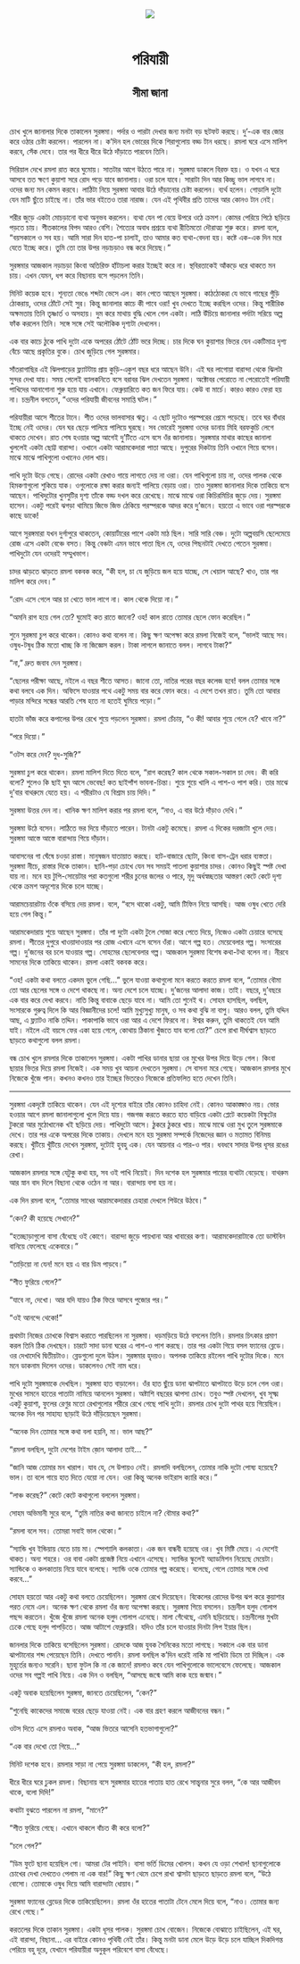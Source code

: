 <div align=center> <img src="../../metadata/images/rabibasariya/পরিযায়ী-সীমা-জানা.jpg" align="center"></div><br><h1 align=center>পরিযায়ী</h1>
<h2 align=center>সীমা জানা</h2><br>

চোখ খুলে জানালার দিকে তাকালেন সুরঙ্গমা। পর্দার ও পারটা দেখার জন্য মনটা বড় ছটফট করছে। দু’-এক বার জোর করে ওঠার চেষ্টা করলেন। পারলেন না। ক’দিন হল ভোরের দিকে শিরাগুলোয় বড্ড টান ধরছে। রমলা ঘরে এসে মালিশ করবে, সেঁক দেবে। তার পর ধীরে ধীরে উঠে দাঁড়াতে পারবেন তিনি।

সিরিয়াল দেখে রমলা রাত করে ঘুমোয়। সাতটার আগে উঠতে পারে না। সুরঙ্গমা ডাকলে বিরক্ত হয়। ও যখন এ ঘরে আসবে তত ক্ষণে কুয়াশা সরে রোদ পড়ে যাবে জানালায়। ওরা চলে যাবে। সারাটা দিন আর কিচ্ছু ভাল লাগবে না। ওদের জন্য মন কেমন করবে। লাঠিটা নিয়ে সুরঙ্গমা আবার উঠে দাঁড়ানোর চেষ্টা করলেন। ব্যর্থ হলেন। গোড়ালি দুটো যেন মাটি ছুঁতে চাইছে না। তাঁর ভার বইতেও তারা নারাজ। যেন এই পৃথিবীর প্রতি তাদের আর কোনও টান নেই।

শরীর জুড়ে একটা মোচড়ানো ব্যথা অনুভব করলেন। ব্যথা যেন পা বেয়ে উপরে ওঠে ক্রমশ। কোমর পেরিয়ে পিঠে ছড়িয়ে পড়তে চায়। শীতকালের বিপদ আরও বেশি। শৈত্যের অবাধ প্রশ্রয়ে ব্যথা রীতিমতো দৌরাত্ম্য শুরু করে। রমলা বলে, “বয়সকালে ও সব হয়। আমি সারা দিন হাত-পা চালাই, তাও আমার কত ব্যথা-বেদনা হয়। কষ্টে এক-এক দিন মরে যেতে ইচ্ছে করে। তুমি তো তার উপর নড়াচড়াও বন্ধ
করে দিয়েছ।”

সুরঙ্গমার আজকাল নড়াচড়া কিংবা অতিরিক্ত হাঁটাচলা করার ইচ্ছেই করে না। স্থবিরতাকেই আঁকড়ে ধরে থাকতে মন চায়। এখন
যেমন, ধপ করে বিছানায় বসে পড়লেন তিনি।

মিনিট কয়েক হবে। শূন্যতা ভেঙে শব্দটা ভেসে এল। কান পেতে আছেন সুরঙ্গমা। কাঠঠোকরা যে ভাবে গাছের গুঁড়ি ঠোকরায়, ওদের ঠোঁটে সেই সুর। কিন্তু জানালার কাচে কী পাবে ওরা! খুব দেখতে ইচ্ছে করছিল ওদের। কিন্তু শারীরিক অক্ষমতায় তিনি তৃষ্ণার্ত ও অসহায়। দুম করে মাথায় বুদ্ধি খেলে গেল একটা। লাঠি উঁচিয়ে জানালার পর্দাটা সরিয়ে অল্প ফাঁক করলেন তিনি। সঙ্গে সঙ্গে সেই অলৌকিক দৃশ্যটা দেখলেন।

এক বার কাচে ঠুকে পাখি দুটো একে অপরের ঠোঁটে ঠোঁট ভরে দিচ্ছে। চার দিকে ঘন কুয়াশার ভিতর যেন একটিমাত্র দৃশ্য বেঁচে আছে প্রকৃতির বুকে। চোখ জুড়িয়ে গেল সুরঙ্গমার।



সাঁতরাগাছির এই ঝিলপাড়ের ফ্ল্যাটটায় প্রায় কুড়ি-একুশ বছর ধরে আছেন উনি। এই ঘর লাগোয়া বারান্দা থেকে ঝিলটা সুন্দর দেখা যায়। সময় পেলেই ব্যালকনিতে বসে বরাবর ঝিল দেখতেন সুরঙ্গমা। অক্টোবর পেরোতে না পেরোতেই পরিযায়ী পাখিদের আনাগোনা শুরু হয়ে যায় এখানে। ফেব্রুয়ারিতে কত জন ফিরে যায়। কেউ বা মার্চে। কারও কারও ফেরা হয় না। চন্দ্রনীল বলতেন, “ওদের পরিযায়ী জীবনের সমাপ্তি ঘটল।”

পরিযায়ীরা আসে শীতের টানে। শীত ওদের ভালবাসার ঋতু। এ ছোট দুটোও পরস্পরের প্রেমে পড়েছে। তবে ঘর বাঁধার ইচ্ছে নেই ওদের। যেন ঘর ছেড়ে পালিয়ে পালিয়ে ঘুরছে। সব ভোরেই সুরঙ্গমা ওদের ডানায় মিহি বরফকুচি লেগে থাকতে দেখেন। রাত শেষ হওয়ার অল্প আগেই দু’টিতে এসে বসে ওঁর জানালায়। সুরঙ্গমার মাথার কাছের জানালা খুললেই একটা ছোট্ট বারান্দা। ওখানে একটা আরামকেদারা পাতা আছে। দুপুরের দিকটায় তিনি ওখানে গিয়ে বসেন। মাঝে মাঝে পাখিগুলো ওখানেও দোল খায়।



পাখি দুটো উড়ে গেছে। রোদের একটা রেখাও গায়ে লাগতে দেয় না ওরা। যেন পাখিগুলো চায় না, ওদের পালক থেকে হিমকণাগুলো শুকিয়ে যাক। ওগুলোকে রক্ষা করার জন্যই পালিয়ে বেড়ায় ওরা। তাও সুরঙ্গমা জানালার দিকে তাকিয়ে বসে আছেন। পাখিদুটোর খুনসুটির দৃশ্য তাঁকে বড্ড দখল করে রেখেছে। মাঝে মাঝে ওরা কিচিরমিচির জুড়ে দেয়। সুরঙ্গমা হাসেন। একটু পরেই ঝগড়া থামিয়ে জিভে জিভ ঠেকিয়ে পরস্পরকে আদর করে দু’জনে। হয়তো এ ভাবে ওরা পরস্পরকে কাছে ডাকে!

আগে সুরঙ্গমারা যখন দুর্গাপুরে থাকতেন, কোয়ার্টারের পাশে একটা মাঠ ছিল। সারি সারি বেঞ্চ। দুটো অল্পবয়সি ছেলেমেয়ে রোজ এসে একটা বেঞ্চে বসত। কিন্তু বেঞ্চটা এমন ভাবে পাতা ছিল যে, ওদের পিছনটাই দেখতে পেতেন সুরঙ্গমা। পাখিদুটো যেন ওদেরই সম্মুখভাগ।

চাদর ঝাড়তে ঝাড়তে রমলা বকবক করে, “কী হল, চা যে জুড়িয়ে জল হয়ে যাচ্ছে, সে খেয়াল আছে? খাও, তার পর মালিশ করে দেব।”

“রোদ এসে গেলে আর চা খেতে ভাল লাগে না। কাল থেকে দিয়ো না।”

“অমনি রাগ হয়ে গেল তো? ঘুমোই কত রাতে জানো? ওহ! কাল রাতে তোমার ছেলে ফোন করেছিল।”

শুনে সুরঙ্গমা চুপ করে থাকেন। কোনও কথা বলেন না। কিছু ক্ষণ অপেক্ষা করে রমলা নিজেই বলে, “ভালই আছে সব। ওষুধ-টষুধ ঠিক মতো খাচ্ছ কি না জিজ্ঞেস করল। টাকা লাগলে জানাতে বলল।
লাগবে টাকা?”

“না,” দ্রুত জবাব দেন সুরঙ্গমা।

“ছেলের পরীক্ষা আছে, নইলে এ বছর শীতে আসত। জানো তো, নাতির পরের বছর কলেজ হবে! বলল তোমার সঙ্গে কথা বলবে এক দিন। অফিসে যাওয়ার পথে একটু সময় বার করে ফোন করে। এ দেশে তখন রাত। তুমি তো আবার পাড়ার মন্দিরে সন্ধের আরতি শেষ হতে না হতেই ঘুমিয়ে পড়ো।”

হাতটা ভাঁজ করে কপালের উপর রেখে শুয়ে পড়লেন সুরঙ্গমা। রমলা চেঁচায়, “ও কী! আবার শুয়ে গেলে যে? খাবে না?”

“পরে দিয়ো।”

“ওটস করে দেব? দুধ-সুজি?”

সুরঙ্গমা চুপ করে থাকেন। রমলা মালিশ দিতে দিতে বলে, “রাগ করেছ? কাল থেকে সকাল-সকাল চা দেব। কী করি বলো? শুলেও কি ছাই ঘুম আসে ভেবেছ! কত ছাইপাঁশ ভাবনা-চিন্তা। শুয়ে শুয়ে খালি এ পাশ-ও পাশ করি। তার মাঝে দু’বার বাথরুমে যেতে হয়। এ শরীরটাও যে বিশ্রাম চায় দিদি।”

সুরঙ্গমা উত্তর দেন না। খানিক ক্ষণ মালিশ করার পর রমলা বলে, “নাও, এ বার উঠে দাঁড়াও দেখি।”

সুরঙ্গমা উঠে বসেন। লাঠিতে ভর দিয়ে দাঁড়াতে পারেন। টানটা একটু কমেছে। রমলা এ দিকের দরজাটা খুলে দেয়। সুরঙ্গমা আস্তে আস্তে বারান্দায় গিয়ে দাঁড়ান।

আবাসনের গা ঘেঁষে চওড়া রাস্তা। মানুষজন যাতায়াত করছে। হাট-বাজারে ছোটা, কিংবা বাস-ট্রেন ধরার ব্যস্ততা। সুরঙ্গমা নীচে, রাস্তার দিকে তাকান। ছানি-পড়া চোখে যেন সব সময়ই পাতলা কুয়াশার চাদর। কোনও কিছুই স্পষ্ট দেখা যায় না। মনে হয় টুপি-সোয়েটার পরা কতগুলো শরীর চুনের জলের ও পারে, মৃদু অর্ধস্বচ্ছতার আস্তরণ কেটে কেটে দৃশ্য থেকে ক্রমশ অদৃশ্যের দিকে চলে যাচ্ছে।

আরামচেয়ারটায় ওঁকে বসিয়ে দেয় রমলা। বলে, “বসে থাকো একটু, আমি টিফিন নিয়ে আসছি। আজ ওষুধ খেতে দেরি হয়ে গেল কিন্তু।”

আরামকেদারায় শুয়ে আছেন সুরঙ্গমা। তাঁর পা দুটো একটা টুলে সোজা করে পেতে দিয়ে, নিজেও একটা চেয়ারে বসেছে রমলা। শীতের দুপুরে খাওয়াদাওয়ার পর রোজ এখানে এসে বসেন ওঁরা। আগে গল্প হত। মেয়েবেলার গল্প। সংসারের গল্প। দু’জনের বর চলে যাওয়ার গল্প। সোহমের ছেলেবেলার গল্প। আজকাল সুরঙ্গমা বিশেষ কথা-টথা বলেন না। নীরবে সামনের দিকে তাকিয়ে থাকেন। রমলা একাই বকবক করে।

“ওহ! একটা কথা বলতে একদম ভুলে গেছি...” ভুলে যাওয়া কথাগুলো মনে করতে করতে রমলা বলে, “তোমার বৌমা তো আর ছেলের সঙ্গে ও দেশে থাকছে না। অন্য দেশে চলে যাচ্ছে। দু’জনের আলাদা কাজ। তাই। বছরে, দু’বছরে এক বার করে দেখা করবে। নাতি কিন্তু বাবাকে ছেড়ে যাবে না। আমি তো শুনেই থ। সোহম হাসছিল, বলছিল, সংসারকে গুরুত্ব দিলে কি আর বিজ্ঞানীদের চলে! আমি মুখ্যুসুখ্যু মানুষ, ও সব কথা বুঝি না বাপু। আরও বলল, তুমি যদ্দিন আছ, এ ফ্ল্যাটও নাকি তদ্দিন। পাকাপাকি ভাবে ওরা আর এ দেশে ফিরবে না। ঈশ্বর করুন, তুমি থাকতেই যেন আমি যাই। নইলে এই বয়সে ফের একা হয়ে গেলে, কোথায় ঠিকানা খুঁজতে যাব বলো তো?” চেপে রাখা দীর্ঘশ্বাস ছাড়তে ছাড়তে কথাগুলো বলল রমলা।

বন্ধ চোখ খুলে রমলার দিকে তাকালেন সুরঙ্গমা। একটা পাখির ডানার ছায়া ওর মুখের উপর দিয়ে উড়ে গেল। কিংবা ছায়ার ভিতর দিয়ে রমলা নিজেই। এক সময় খুব আয়না দেখতেন সুরঙ্গমা। সে বাসনা মরে গেছে। আজকাল রমলার মুখে নিজেকে খুঁজে পান। কখনও কখনও তার ইচ্ছের ভিতরেও নিজেকে প্রতিফলিত হতে দেখেন তিনি।



*****

সুরঙ্গমা একদৃষ্টে তাকিয়ে থাকেন। যেন এই দৃশ্যের বাইরে তাঁর কোনও চাহিদা নেই। কোনও আকাঙ্ক্ষাও নয়। ভোর হওয়ার আগে রমলা জানালাগুলো খুলে দিয়ে যায়। গজগজ করতে করতে হাত বাড়িয়ে একটা প্লেটে কয়েকটা বিস্কুটের টুকরো আর মুঠোখানেক খই ছড়িয়ে দেয়। পাখিদুটো আসে। ঠুকরে ঠুকরে খায়। মাঝে মাঝে ওরা মুখ তুলে সুরঙ্গমাকে দেখে। তার পর একে অপরের দিকে তাকায়। দেখলে মনে হয় সুরঙ্গমা সম্পর্কে নিজেদের জ্ঞান ও মতামত বিনিময় করছে। খুঁটিয়ে খুঁটিয়ে দেখেন সুরঙ্গমা, দুটোই হুবহু এক। যেন আয়নার এ পার-ও পার। ধবধবে সাদার উপর ধূসর রঙের রেখা।

আজকাল রমলার সঙ্গে যেটুকু কথা হয়, সব ওই পাখি নিয়েই। দিন দশেক হল সুরঙ্গমার পায়ের ব্যথাটা বেড়েছে। বাথরুম আর স্নান বাদ দিলে বিছানা থেকে ওঠেন না আর। বারান্দায় বসা হয় না।

এক দিন রমলা বলে, “তোমার সাধের আরামকেদারার চেহারা দেখলে শিউরে উঠবে।”

“কেন? কী হয়েছে সেখানে?”

“হতচ্ছাড়াগুলো বাসা বেঁধেছে ওই কোণে। বারান্দা জুড়ে পায়খানা আর খাবারের কণা। আরামকেদারাটাকে তো ডাস্টবিন বানিয়ে ফেলেছে একেবারে।”

“তাড়িয়ো না যেন! মনে হয় এ বার ডিম পাড়বে।”

“শীত ফুরিয়ে গেলে?”

“যাবে না, দেখো। আর যদি যায়ও ঠিক ফিরে আসবে পুজোর পর।”

“ওই আনন্দে থেকো!”



প্রথমটা নিজের চোখকে বিশ্বাস করাতে পারছিলেন না সুরঙ্গমা। ধড়মড়িয়ে উঠে বসলেন তিনি। রমলার চিৎকার প্রমাণ করল তিনি ঠিক দেখছেন। চারটে সাদা ডানা ঘরের এ পাশ-ও পাশ করছে। তার পর একটা গিয়ে বসল ফ্যানের ব্লেডে। ওর দেখাদেখি দ্বিতীয়টাও। ব্লেডগুলো দুলে উঠল। সুরঙ্গমার হৃদয়ও। অপলক তাকিয়ে রইলেন পাখি দুটোর দিকে। মনে মনে ডাকনাম দিলেন ওদের। ডাকলেনও সেই নাম ধরে।

পাখি দুটো সুরঙ্গমাকে দেখছিল। সুরঙ্গমা হাত বাড়ালেন। ওঁর হাত ছুঁয়ে ডানা ঝাপটাতে ঝাপটাতে উড়ে চলে গেল ওরা। মুখের সামনে হাতের পাতাটা নামিয়ে আনলেন সুরঙ্গমা। অষ্টাশি বছরের ঝাপসা চোখ। তবুও স্পষ্ট দেখলেন, খুব সূক্ষ্ম একটু কুয়াশা, ফুলের রেণুর মতো রেখাগুলোর শরীরে রেখে গেছে পাখি দুটো। রমলার চোখ দুটো পাথর হয়ে গিয়েছিল। অনেক দিন পর সাহায্য ছাড়াই উঠে দাঁড়িয়েছেন সুরঙ্গমা।



“অনেক দিন তোমার সঙ্গে কথা বলা হয়নি, মা। ভাল আছ?”

“রমলা বলছিল, দুটো দেশের টাইম জ়োন আলাদা তাই... ”

“জানি আজ তোমার মন খারাপ। যাব যে, সে উপায়ও নেই। রমলাদি বলছিলেন, তোমার নাকি দুটো পোষ্য হয়েছে? ভাল। তা বলে গায়ে হাত দিতে যেয়ো না যেন। ওরা কিন্তু অনেক ভাইরাস ক্যারি করে।”

“লাঞ্চ করেছ?” কেটে কেটে কথাগুলো বললেন সুরঙ্গমা।

সোহম অভিমানী সুরে বলে, “তুমি নাতির কথা জানতে চাইলে না? বৌমার কথা?”

“রমলা বলে সব। তোমরা সবাই ভাল থেকো।”

“স্যান্ডি খুব ইন্ডিয়ায় যেতে চায় মা। স্পেশ্যালি কলকাতা। এক জন বান্ধবী হয়েছে ওর। খুব মিষ্টি মেয়ে। এ দেশেই থাকত। অন্য শহরে। ওর বাবা একটা প্রজেক্ট নিয়ে এখানে এসেছে। স্যান্ডির স্কুলেই অ্যাডমিশন নিয়েছে মেয়েটা। স্যান্ডিকে ও কলকাতায় নিয়ে যাবে বলেছে। স্যান্ডি ওকে তোমার গল্প করেছে। বলেছে, গেলে তোমার সঙ্গে দেখা করবে...”

সোহম হয়তো আর একটু কথা বলতে চেয়েছিলেন। সুরঙ্গমা রেখে দিয়েছেন। বিকেলের রোদের উপর ঝপ করে কুয়াশার পরত নেমে এল। অনেক ক্ষণ থেকে রমলা ওঁর জন্য অপেক্ষা করছে। সুরঙ্গমা গিয়ে বসলেন। চন্দ্রনীল হলুদ গোলাপ পছন্দ করতেন। খুঁজে খুঁজে রমলা অনেক হলুদ গোলাপ এনেছে। মালা গেঁথেছে, এমনি ছড়িয়েছে। চন্দ্রনীলের মুখটা ঢেকে গেছে হলুদ পাপড়িতে। আজ আটাশে ফেব্রুয়ারি। যদিও তাঁর চলে যাওয়ার দিনটা লিপ ইয়ার ছিল।



জানলার দিকে তাকিয়ে বসেছিলেন সুরঙ্গমা। রোদকে আজ যুবক সৈনিকের মতো লাগছে। সকালে এক বার ডানা ঝাপটানোর শব্দ পেয়েছেন তিনি। দেখতে পাননি। রমলা বলছিল ক’দিন ধরেই নাকি মা পাখিটা ডিমে তা দিচ্ছিল। এক মুহূর্তের জন্যও সরেনি। ছানা ফুটল কি না কে জানে! রমলাও কবে যেন পাখিগুলোকে ভালেবেসে ফেলেছে। আজকাল ওদের সব গল্পই পাখি নিয়ে। এক দিন ও বলছিল, “আসছে জন্মে আমি কাক হয়ে জন্মাব।”

একটু অবাক হয়েছিলেন সুরঙ্গমা, জানতে চেয়েছিলেন, “কেন?”

“শুনেছি কাকেদের সমাজে বরের ছেড়ে যাওয়া নেই। এক বার গ্রহণ করলে আজীবনের বন্ধন।”



ওটস দিতে এসে রমলাও অবাক, “আজ ভিতরে আসেনি হতভাগাগুলো?”

“এক বার দেখো তো গিয়ে...”

মিনিট দশেক হবে। রমলার সাড়া না পেয়ে সুরঙ্গমা ডাকলেন, “কী
হল, রমলা?”

ধীরে ধীরে ঘরে ঢুকল রমলা। বিছানায় বসে সুরঙ্গমার হাতের পাতায় হাত রেখে সান্ত্বনার
সুরে বলল, “কে আর আজীবন থাকে, বলো দিদি!”

কথাটা বুঝতে পারলেন না
রমলা, “মানে?”

“শীত ফুরিয়ে গেছে। এখানে থাকলে বাঁচত কী করে বলো?”

“চলে গেল?”

“ডিম ফুটে ছানা হয়েছিল গো। আমরা টের পাইনি। বাসা ভর্তি ডিমের খোলস। কখন যে ওড়া শেখাল! ছানাগুলোকে চোখের দেখা দেখতেও পেলাম না এক বার!” কিছু ক্ষণ থেমে চেপে রাখা শ্বাসটা
ছাড়তে ছাড়তে রমলা বলে, “উঠে বোসো। তোমাকে ওষুধ দিয়ে আমি বারান্দাটা ধোয়াব।”

সুরঙ্গমা ফ্যানের ব্লেডের দিকে তাকিয়েছিলেন। রমলা ওঁর হাতের পাতাটা টেনে মেলে দিয়ে বলে, “নাও। তোমার জন্য রেখে গেছে।”

করতলের দিকে তাকান সুরঙ্গমা। একটা ধূসর পালক। সুরঙ্গমা চোখ বোজেন। নিজেকে বোঝাতে চাইছিলেন, এই ঘর, এই বারান্দা, বিছানা... এর বাইরে কোনও পৃথিবী নেই তাঁর। কিন্তু মনটা ডানা মেলে উড়ে উড়ে চলে যাচ্ছিল দিকদিগন্ত পেরিয়ে বহু দূরে, যেখানে পরিযায়ীরা অনুকূল পরিবেশে বাসা বেঁধেছে।

